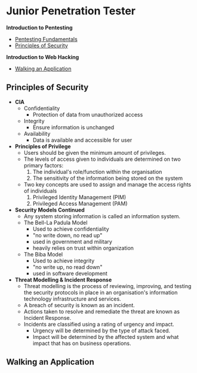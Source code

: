 # Junior Penetration Tester

**Introduction to Pentesting**
- [Pentesting Fundamentals](/tryhackme/comptia_pentest+.md#pentesting-fundamentals)
- [Principles of Security](#principles-of-security)

**Introduction to Web Hacking**
- [Walking an Application](#walking-an-application)

## Principles of Security
- **CIA**
    - Confidentiality
        - Protection of data from unauthorized access
    - Integrity
        - Ensure information is unchanged
    - Availability
        - Data is available and accessible for user
- **Principles of Privilege**
    - Users should be given the minimum amount of privileges.
    - The levels of access given to individuals are determined on two primary factors:
        1. The individual's role/function within the organisation
        2. The sensitivity of the information being stored on the system
    - Two key concepts are used to assign and manage the access rights of individuals
        1. Privileged Identity Management (PIM)
        2. Privileged Access Management (PAM)
- **Security Models Continued**
    - Any system storing information is called an information system.
    - The Bell-La Padula Model
        - Used to achieve confidentiality
        - "no write down, no read up"
        - used in government and military
        - heavily relies on trust within organization
    - The Biba Model
        - Used to achieve integrity
        - "no write up, no read down"
        - used in software development
- **Threat Modelling & Incident Response**
    - Threat modelling is the process of reviewing, improving, and testing the security protocols in place in an organisation's information technology infrastructure and services.
    - A breach of security is known as an incident.
    - Actions taken to resolve and remediate the threat are known as Incident Response. 
    - Incidents are classified using a rating of urgency and impact. 
        - Urgency will be determined by the type of attack faced.
        - Impact will be determined by the affected system and what impact that has on business operations.

## Walking an Application
